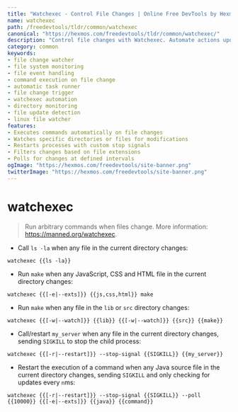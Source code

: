 ```yaml
---
title: "Watchexec - Control File Changes | Online Free DevTools by Hexmos"
name: watchexec
path: /freedevtools/tldr/common/watchexec
canonical: "https://hexmos.com/freedevtools/tldr/common/watchexec/"
description: "Control file changes with Watchexec. Automate actions upon file modifications, triggering commands and tasks instantly. Free online tool, no registration required."
category: common
keywords:
- file change watcher
- file system monitoring
- file event handling
- command execution on file change
- automatic task runner
- file change trigger
- watchexec automation
- directory monitoring
- file update detection
- linux file watcher
features:
- Executes commands automatically on file changes
- Watches specific directories or files for modifications
- Restarts processes with custom stop signals
- Filters changes based on file extensions
- Polls for changes at defined intervals
ogImage: "https://hexmos.com/freedevtools/site-banner.png"
twitterImage: "https://hexmos.com/freedevtools/site-banner.png"
---
```


# watchexec

> Run arbitrary commands when files change.
> More information: <https://manned.org/watchexec>.

- Call `ls -la` when any file in the current directory changes:

`watchexec {{ls -la}}`

- Run `make` when any JavaScript, CSS and HTML file in the current directory changes:

`watchexec {{[-e|--exts]}} {{js,css,html}} make`

- Run `make` when any file in the `lib` or `src` directory changes:

`watchexec {{[-w|--watch]}} {{lib}} {{[-w|--watch]}} {{src}} {{make}}`

- Call/restart `my_server` when any file in the current directory changes, sending `SIGKILL` to stop the child process:

`watchexec {{[-r|--restart]}} --stop-signal {{SIGKILL}} {{my_server}}`

- Restart the execution of a command when any Java source file in the current directory changes, sending `SIGKILL` and only checking for updates every `n`ms:

`watchexec {{[-r|--restart]}} --stop-signal {{SIGKILL}} --poll {{10000}} {{[-e|--exts]}} {{java}} {{command}}`
